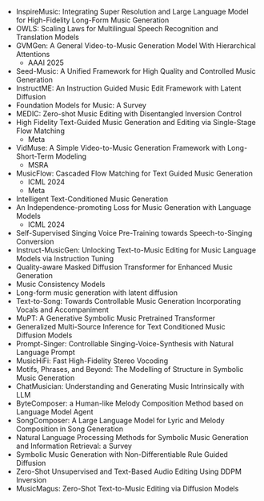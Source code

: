 - InspireMusic: Integrating Super Resolution and Large Language Model for High-Fidelity Long-Form Music Generation
- OWLS: Scaling Laws for Multilingual Speech Recognition and Translation Models
- GVMGen: A General Video-to-Music Generation Model With Hierarchical Attentions
  - AAAI 2025
- Seed-Music: A Unified Framework for High Quality and Controlled Music Generation
- InstructME: An Instruction Guided Music Edit Framework with Latent Diffusion
- Foundation Models for Music: A Survey
- MEDIC: Zero-shot Music Editing with Disentangled Inversion Control
- High Fidelity Text-Guided Music Generation and Editing via Single-Stage Flow Matching
  - Meta
- VidMuse: A Simple Video-to-Music Generation Framework with Long-Short-Term Modeling
  - MSRA
- MusicFlow: Cascaded Flow Matching for Text Guided Music Generation
  - ICML 2024
  - Meta
- Intelligent Text-Conditioned Music Generation
- An Independence-promoting Loss for Music Generation with Language Models
  - ICML 2024
- Self-Supervised Singing Voice Pre-Training towards Speech-to-Singing Conversion
- Instruct-MusicGen: Unlocking Text-to-Music Editing for Music Language Models via Instruction Tuning
- Quality-aware Masked Diffusion Transformer for Enhanced Music Generation
- Music Consistency Models
- Long-form music generation with latent diffusion
- Text-to-Song: Towards Controllable Music Generation Incorporating Vocals and Accompaniment
- MuPT: A Generative Symbolic Music Pretrained Transformer
- Generalized Multi-Source Inference for Text Conditioned Music Diffusion Models
- Prompt-Singer: Controllable Singing-Voice-Synthesis with Natural Language Prompt
- MusicHiFi: Fast High-Fidelity Stereo Vocoding
- Motifs, Phrases, and Beyond: The Modelling of Structure in Symbolic Music Generation
- ChatMusician: Understanding and Generating Music Intrinsically with LLM
- ByteComposer: a Human-like Melody Composition Method based on Language Model Agent
- SongComposer: A Large Language Model for Lyric and Melody Composition in Song Generation
- Natural Language Processing Methods for Symbolic Music Generation and Information Retrieval: a Survey
- Symbolic Music Generation with Non-Differentiable Rule Guided Diffusion
- Zero-Shot Unsupervised and Text-Based Audio Editing Using DDPM Inversion
- MusicMagus: Zero-Shot Text-to-Music Editing via Diffusion Models
